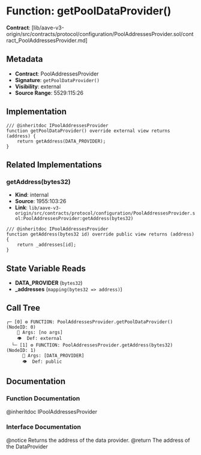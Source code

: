 # Function: getPoolDataProvider()

**Contract**: [lib/aave-v3-origin/src/contracts/protocol/configuration/PoolAddressesProvider.sol/contract_PoolAddressesProvider.md]

## Metadata

- **Contract**: PoolAddressesProvider
- **Signature**: `getPoolDataProvider()`
- **Visibility**: external
- **Source Range**: 5529:115:26

## Implementation

```solidity
/// @inheritdoc IPoolAddressesProvider
function getPoolDataProvider() override external view returns (address) {
    return getAddress(DATA_PROVIDER);
}
```

## Related Implementations

### getAddress(bytes32)

- **Kind**: internal
- **Source**: 1955:103:26
- **Link**: `lib/aave-v3-origin/src/contracts/protocol/configuration/PoolAddressesProvider.sol:PoolAddressesProvider:getAddress(bytes32)`

```solidity
/// @inheritdoc IPoolAddressesProvider
function getAddress(bytes32 id) override public view returns (address) {
    return _addresses[id];
}
```

## State Variable Reads

- **DATA_PROVIDER** (`bytes32`)
- **_addresses** (`mapping(bytes32 => address)`)

## Call Tree

```
┌─ [0] ⚙️ FUNCTION: PoolAddressesProvider.getPoolDataProvider() (NodeID: 0)
    💬 Args: [no args]
    👁️  Def: external
  └─ [1] ⚙️ FUNCTION: PoolAddressesProvider.getAddress(bytes32) (NodeID: 1)
      💬 Args: [DATA_PROVIDER]
      👁️  Def: public
```

## Documentation

### Function Documentation

@inheritdoc IPoolAddressesProvider

### Interface Documentation

 @notice Returns the address of the data provider.
 @return The address of the DataProvider
